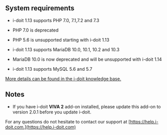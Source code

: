 System requirements
-------------------

*   i-doit 1.13 supports PHP 7.0, 7.1,7.2 and 7.3
    
*   PHP 7.0 is deprecated
    

*   PHP 5.6 is unsupported starting with i-doit 1.13
    

*   i-doit 1.13 supports MariaDB 10.0, 10.1, 10.2 and 10.3
    

*   MariaDB 10.0 is now deprecated and will be unsupported with i-doit 1.14
    

*   i-doit 1.13 supports MySQL 5.6 and 5.7
    

[More details can be found in the i-doit knowledge base.](/display/en/System+Requirements)

Notes
-----

*   If you have i-doit **VIVA 2** add-on installed, please update this add-on to version 2.0.1 before you update i-doit.

For any questions do not hesitate to contact our support at [https://help.i-doit.com.](https://help.i-doit.com)